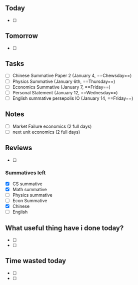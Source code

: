 
## Today
- [ ] 

## Tomorrow
- [ ] 

## Tasks
- [ ] Chinese Summative Paper 2 (January 4, ==Chewsday==)
- [ ] Physics Summative (January 6th, ==Thursday==)
- [ ] Economics Summative (January 7, ==Friday==)
- [ ] Personal Statement (January 12, ==Wednesday==)
- [ ] English summative persepolis IO (January 14, ==Friday==)

## Notes
- [ ] Market Failure economics (2 full days)
- [ ] next unit economics (2 full days)

## Reviews
- [ ] 

### Summatives left
- [x] CS summative
- [x] Math summative
- [ ] Physics summative
- [ ] Econ Summative
- [x] Chinese
- [ ] English

## What useful thing have i done today?
- [ ] 
- [ ] 

## Time wasted today
- [ ] 
- [ ] 
